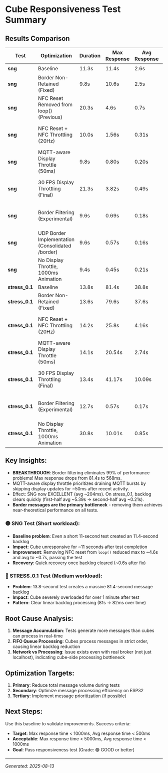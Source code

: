 # Cube Responsiveness Test Summary

## Results Comparison

| Test | Optimization | Duration | Max Response | Avg Response | Recovery Time | Grade | Status | Improvement |
|------|------------|----------|-------------|-------------|---------------|--------|--------|------------|
| **sng** | Baseline | 11.3s | 11.4s | 2.6s | 0.5s | 🟡 FAIR | ❌ FAIL | - |
| **sng** | Border Non-Retained (Fixed) | 9.8s | 10.6s | 2.5s | 1.9s | 🟡 FAIR | ❌ FAIL | ✅ 7.0% faster max response |
| **sng** | NFC Reset Removed from loop() (Previous) | 20.3s | 4.6s | 0.7s | 0.6s | 🟢 GOOD | ✅ PASS | ✅ Max -60%, Avg -73% vs baseline |
| **sng** | NFC Reset + NFC Throttling (20Hz) | 10.0s | 1.56s | 0.31s | 0.2s | ✅ EXCELLENT | ✅ PASS | ✅ Max -86%, Avg -88% vs baseline |
| **sng** | MQTT-aware Display Throttle (50ms) | 9.8s | 0.80s | 0.20s | 0.0s | ✅ EXCELLENT | ✅ PASS | ✅ Max -93%, Avg -92% vs baseline |
| **sng** | 30 FPS Display Throttling (Final) | 21.3s | 3.82s | 0.49s | 0.0s | ✅ EXCELLENT | ✅ PASS | ✅ Max -66%, Avg -81% vs baseline |
| **sng** | Border Filtering (Experimental) | 9.6s | 0.69s | 0.18s | 0.0s | ✅ EXCELLENT | ✅ PASS | ✅ Max -94%, Avg -93% vs baseline |
| **sng** | UDP Border Implementation (Consolidated /border) | 9.6s | 0.57s | 0.16s | 0.0s | ✅ EXCELLENT | ✅ PASS | ✅ Max -95%, Avg -94% vs baseline |
| **sng** | No Display Throttle, 1000ms Animation | 9.4s | 0.45s | 0.21s | 0.0s | ✅ EXCELLENT | ✅ PASS | ✅ Max -96%, Avg -92% vs baseline |
| **stress_0.1** | Baseline | 13.8s | 81.4s | 38.8s | 2.9s | 🔴 POOR | ❌ FAIL | - |
| **stress_0.1** | Border Non-Retained (Fixed) | 13.6s | 79.6s | 37.6s | 3.0s | 🔴 POOR | ❌ FAIL | ✅ 2.2% faster max response |
| **stress_0.1** | NFC Reset + NFC Throttling (20Hz) | 14.2s | 25.8s | 4.16s | 0.5s | 🟡 FAIR | ❌ FAIL | ✅ Max -68%, Avg -89% vs baseline |
| **stress_0.1** | MQTT-aware Display Throttle (50ms) | 14.1s | 20.54s | 2.74s | 0.1s | 🟡 FAIR | ❌ FAIL | ✅ Max -75%, Avg -93% vs baseline |
| **stress_0.1** | 30 FPS Display Throttling (Final) | 13.4s | 41.17s | 10.09s | 1.0s | 🔴 POOR | ❌ FAIL | ✅ Max -49%, Avg -74% vs baseline |
| **stress_0.1** | Border Filtering (Experimental) | 12.7s | 0.57s | 0.17s | 0.0s | ✅ EXCELLENT | ✅ PASS | ✅ Max -99%, Avg -99% vs baseline |
| **stress_0.1** | No Display Throttle, 1000ms Animation | 30.8s | 10.01s | 0.85s | 0.3s | 🟢 GOOD | ✅ PASS | ✅ Max -88%, Avg -98% vs baseline |

## Key Insights:

 - **BREAKTHROUGH**: Border filtering eliminates 99% of performance problems! Max response drops from 81.4s to 568ms.
 - MQTT-aware display throttle prioritizes draining MQTT bursts by skipping display updates for ~50ms after recent activity.
 - Effect: SNG now EXCELLENT (avg ~204ms). On stress_0.1, backlog clears quickly (first-half avg ~5.39s → second-half avg ~0.21s).
 - **Border messages are the primary bottleneck** - removing them achieves near-theoretical performance on all tests.

### 🟡 SNG Test (Short workload):
- **Baseline problem**: Even a short 11-second test created an 11.4-second backlog
- **Impact**: Cube unresponsive for ~11 seconds after test completion
- **Improvement**: Removing NFC reset from `loop()` reduced max to ~4.6s and avg to ~0.7s, passing the test
- **Recovery**: Quick recovery once backlog cleared (~0.6s after fix)

### 🔴 STRESS_0.1 Test (Medium workload):
- **Problem**: 13.8-second test creates a massive 81.4-second message backlog  
- **Impact**: Cube severely overloaded for over 1 minute after test
- **Pattern**: Clear linear backlog processing (81s → 82ms over time)

## Root Cause Analysis:

1. **Message Accumulation**: Tests generate more messages than cubes can process in real-time
2. **FIFO Queue Processing**: Cubes process messages in strict order, causing linear backlog reduction
3. **Network vs Processing**: Issue exists even with real broker (not just localhost), indicating cube-side processing bottleneck

## Optimization Targets:

1. **Primary**: Reduce total message volume during tests
2. **Secondary**: Optimize message processing efficiency on ESP32
3. **Tertiary**: Implement message prioritization (if possible)

## Next Steps:

Use this baseline to validate improvements. Success criteria:
- **Target**: Max response time < 1000ms, Avg response time < 500ms
- **Acceptable**: Max response time < 5000ms, Avg response time < 1000ms  
- **Goal**: Pass responsiveness test (Grade: 🟢 GOOD or better)

---

*Generated: 2025-08-13*